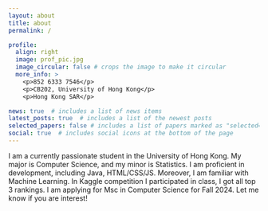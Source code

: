 ```yaml
---
layout: about
title: about
permalink: /

profile:
  align: right
  image: prof_pic.jpg
  image_circular: false # crops the image to make it circular
  more_info: >
    <p>852 6333 7546</p>
    <p>CB202, University of Hong Kong</p>
    <p>Hong Kong SAR</p>

news: true  # includes a list of news items
latest_posts: true  # includes a list of the newest posts
selected_papers: false # includes a list of papers marked as "selected={true}"
social: true  # includes social icons at the bottom of the page
---
```

I am a currently passionate student in the University of Hong Kong. My major is Computer Science, and my minor is Statistics. I am proficient in development, including Java, HTML/CSS/JS. Moreover, I am familiar with Machine Learning. In Kaggle competition I participated in class, I got all top 3 rankings. I am applying for Msc in Computer Science for Fall 2024. Let me know if you are interest!
